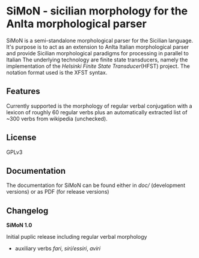SiMoN - sicilian morphology for the AnIta morphological parser
==============================================================

SiMoN is a semi-standalone morphological parser for the Sicilian language. It's purpose is to act as an extension to AnIta Italian morphological parser and provide Sicilian morphological paradigms for processing in parallel to Italian
The underlying technology are finite state transducers, namely the implementation of the *Helsinki Finite State Transducer*(HFST) project.
The notation format used is the XFST syntax.

Features
-------------

Currently supported is the morphology of regular verbal conjugation with a lexicon of roughly 60 regular verbs plus an automatically extracted list of ~300 verbs from wikipedia (unchecked).

License
-------------

GPLv3

Documentation
-------------

The documentation for SiMoN can be found either in *doc/* (development versions) or as PDF (for release versions)


Changelog
-------------

**SiMoN 1.0**

Initial puplic release
including regular verbal morphology
+ auxiliary verbs *fari*, *siri/essiri*, *aviri*
